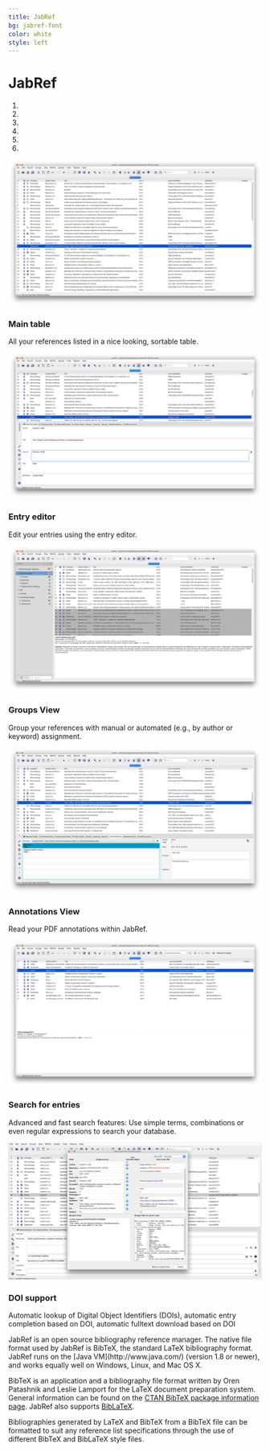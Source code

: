 ```yaml
---
title: JabRef
bg: jabref-font
color: white
style: left
---
```


# JabRef
<div class="container">
	<div class="row">
        <div class="col-md-1"></div>
        <div class="col-md-10">
			<div id="myCarousel" class="carousel slide" data-ride="carousel">
			    <!-- Carousel indicators -->
			    <ol class="carousel-indicators">
			        <li data-target="#myCarousel" data-slide-to="0" class="active"></li>
			        <li data-target="#myCarousel" data-slide-to="1"></li>
			        <li data-target="#myCarousel" data-slide-to="2"></li>
			        <li data-target="#myCarousel" data-slide-to="3"></li>
			        <li data-target="#myCarousel" data-slide-to="4"></li>
			        <li data-target="#myCarousel" data-slide-to="5"></li>
			    </ol>   
			    <!-- Wrapper for carousel items -->
			    <div class="carousel-inner">
			        <div class="item active">
			            <img src="img/JabRef-4-0-MainTable.png" alt="Main table" class="center-block">
			            <div class="carousel-caption well well-sm">
					        <h3>Main table</h3>
					        <p>All your references listed in a nice looking, sortable table.</p>
					    </div>
			        </div>
			        <div class="item">
			            <img src="img/JabRef-4-0-EntryEditor.png" alt="Entry Editor" class="center-block">
			            <div class="carousel-caption well well-sm">
					        <h3>Entry editor</h3>
					        <p>Edit your entries using the entry editor.</p>
					    </div>
			        </div>
			        <div class="item">
			            <img src="img/JabRef-4-0-Groups.png" alt="JabRef Groups Feature" class="center-block">
			            <div class="carousel-caption well well-sm">
						    <h3>Groups View</h3>
						    <p>Group your references with manual or automated (e.g., by author or keyword) assignment.</p>
					    </div>
			        </div>
			        <div class="item">
			            <img src="img/JabRef-4-0-FileAnnotations.png" alt="JabRef Annotations Viewer" class="center-block">
			            <div class="carousel-caption well well-sm">
						    <h3>Annotations View</h3>
						    <p>Read your PDF annotations within JabRef.</p>
					    </div>
			        </div>
			        <div class="item">
			            <img src="img/JabRef-4-0-Search.png" alt="JabRef Search Feature" class="center-block">
			            <div class="carousel-caption well well-sm">
						    <h3>Search for entries</h3>
						    <p>Advanced and fast search features: Use simple terms, combinations or even regular expressions to search your database.</p>
					    </div>
			        </div>
			        <div class="item">
			            <img src="img/JabRef-4-0-DOI-handling.png" alt="JabRef Search Feature" class="center-block">
			            <div class="carousel-caption well well-sm">
						    <h3>DOI support</h3>
						    <p>Automatic lookup of Digital Object Identifiers (DOIs), automatic entry completion based on DOI, automatic fulltext download based on DOI</p>
					    </div>
			        </div>
			    </div>
			    <!-- Carousel controls -->
			    <a class="carousel-control left" href="#myCarousel" data-slide="prev">
			        <span class="glyphicon glyphicon-chevron-left"></span>
			    </a>
			    <a class="carousel-control right" href="#myCarousel" data-slide="next">
			        <span class="glyphicon glyphicon-chevron-right"></span>
			    </a>
			</div>
		</div>
		<div class="col-md-1"></div>
	</div>
</div>
JabRef is an open source bibliography reference manager.
The native file format used by JabRef is BibTeX, the standard LaTeX bibliography format.
JabRef runs on the [Java VM](http://www.java.com/) (version 1.8 or newer), and works equally well on Windows, Linux, and Mac OS X.

BibTeX is an application and a bibliography file format written by Oren Patashnik and Leslie Lamport for the LaTeX document preparation system.
General information can be found on the [CTAN BibTeX package information page](https://www.ctan.org/pkg/bibtex).
JabRef also supports [BibLaTeX](https://www.ctan.org/pkg/biblatex).

Bibliographies generated by LaTeX and BibTeX from a BibTeX file can be formatted to suit any reference list specifications through the use of different BibTeX and BibLaTeX style files.
